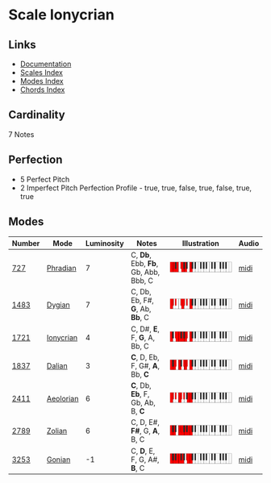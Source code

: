 # Scale Ionycrian

## Links

- [Documentation](README.md)
- [Scales Index](Scales.md)
- [Modes Index](Modes.md)
- [Chords Index](Chords.md)

## Cardinality

7 Notes

## Perfection

- 5 Perfect Pitch
- 2 Imperfect Pitch
Perfection Profile - true, true, false, true, false, true, true

## Modes

| Number | Mode | Luminosity | Notes | Illustration | Audio |
|--------|------|------------|-------|--------------|-------|
| [727](https://ianring.com/musictheory/scales/727) | [Phradian](ModePhradian.md) | 7 | C, **Db**, Ebb, **Fb**, Gb, Abb, Bbb, C | ![CNaturalPhradian](ModeCNaturalPhradian.png) | [midi](https://github.com/edipermadi/music/blob/main/docs/ModeCNaturalPhradian.mid?raw=true) | 
| [1483](https://ianring.com/musictheory/scales/1483) | [Dygian](ModeDygian.md) | 7 | C, Db, Eb, F#, **G**, Ab, **Bb**, C | ![CNaturalDygian](ModeCNaturalDygian.png) | [midi](https://github.com/edipermadi/music/blob/main/docs/ModeCNaturalDygian.mid?raw=true) | 
| [1721](https://ianring.com/musictheory/scales/1721) | [Ionycrian](ModeIonycrian.md) | 4 | C, D#, **E**, F, **G**, A, Bb, C | ![CNaturalIonycrian](ModeCNaturalIonycrian.png) | [midi](https://github.com/edipermadi/music/blob/main/docs/ModeCNaturalIonycrian.mid?raw=true) | 
| [1837](https://ianring.com/musictheory/scales/1837) | [Dalian](ModeDalian.md) | 3 | **C**, D, Eb, F, G#, **A**, Bb, **C** | ![CNaturalDalian](ModeCNaturalDalian.png) | [midi](https://github.com/edipermadi/music/blob/main/docs/ModeCNaturalDalian.mid?raw=true) | 
| [2411](https://ianring.com/musictheory/scales/2411) | [Aeolorian](ModeAeolorian.md) | 6 | **C**, Db, **Eb**, F, Gb, Ab, B, **C** | ![CNaturalAeolorian](ModeCNaturalAeolorian.png) | [midi](https://github.com/edipermadi/music/blob/main/docs/ModeCNaturalAeolorian.mid?raw=true) | 
| [2789](https://ianring.com/musictheory/scales/2789) | [Zolian](ModeZolian.md) | 6 | C, D, E#, **F#**, G, **A**, B, C | ![CNaturalZolian](ModeCNaturalZolian.png) | [midi](https://github.com/edipermadi/music/blob/main/docs/ModeCNaturalZolian.mid?raw=true) | 
| [3253](https://ianring.com/musictheory/scales/3253) | [Gonian](ModeGonian.md) | -1 | C, **D**, E, F, G, A#, **B**, C | ![CNaturalGonian](ModeCNaturalGonian.png) | [midi](https://github.com/edipermadi/music/blob/main/docs/ModeCNaturalGonian.mid?raw=true) | 
